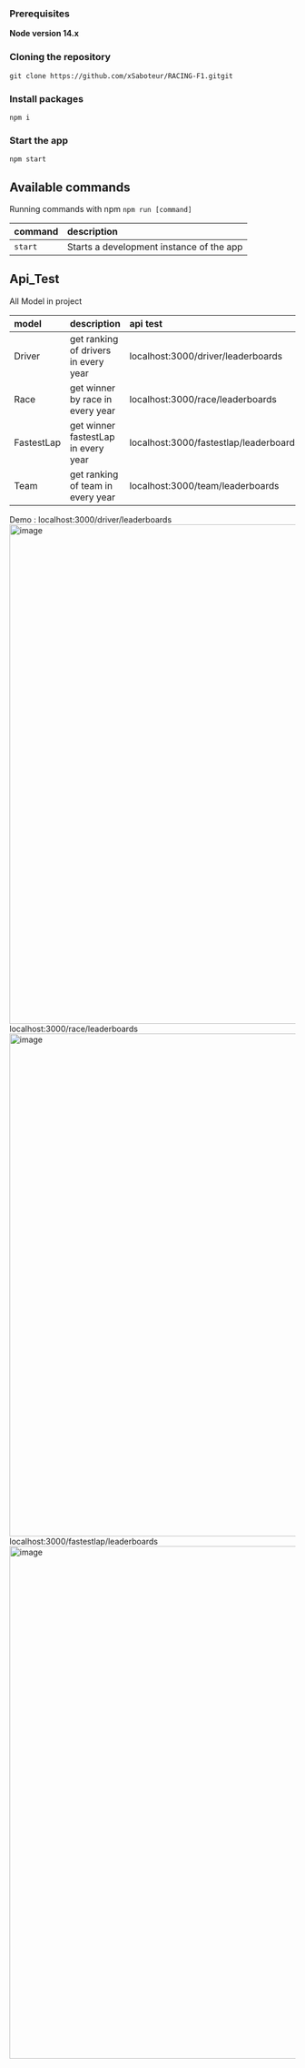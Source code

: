 ### Prerequisites

**Node version 14.x**

### Cloning the repository

```shell
git clone https://github.com/xSaboteur/RACING-F1.gitgit
```

### Install packages

```shell
npm i
```

### Start the app

```shell
npm start
```

## Available commands

Running commands with npm `npm run [command]`

| command | description                              |
| :------ | :--------------------------------------- |
| `start` | Starts a development instance of the app |

## Api_Test

All Model in project

| model      | description                          | api test                               |
| :--------- | :----------------------------------- | :------------------------------------- |
| Driver     | get ranking of drivers in every year | localhost:3000/driver/leaderboards     |
| Race       | get winner by race in every year     | localhost:3000/race/leaderboards       |
| FastestLap | get winner fastestLap in every year  | localhost:3000/fastestlap/leaderboards |
| Team       | get ranking of team in every year    | localhost:3000/team/leaderboards       |

Demo :
localhost:3000/driver/leaderboards 
<img width="878" alt="image" src="https://github.com/xSaboteur/FORMULA1/assets/40647637/75db79fd-c706-43c1-b6c2-e0e86d5c377f">
localhost:3000/race/leaderboards
<img width="884" alt="image" src="https://github.com/xSaboteur/FORMULA1/assets/40647637/0fa978fe-214b-449f-ad61-4647296a5eae">
localhost:3000/fastestlap/leaderboards
<img width="901" alt="image" src="https://github.com/xSaboteur/FORMULA1/assets/40647637/f511ec18-848f-46b8-afcb-ac9fcc229dd7">



